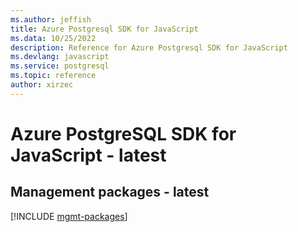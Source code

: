 ```yaml
---
ms.author: jeffish
title: Azure Postgresql SDK for JavaScript
ms.data: 10/25/2022
description: Reference for Azure Postgresql SDK for JavaScript
ms.devlang: javascript
ms.service: postgresql
ms.topic: reference
author: xirzec
---
```

# Azure PostgreSQL SDK for JavaScript - latest

## Management packages - latest
[!INCLUDE [mgmt-packages](postgresql-mgmt-index.md)]